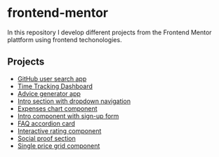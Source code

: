 # frontend-mentor

In this repository I develop different projects from the Frontend Mentor plattform using frontend techonologies.

<!-- 
Junior level
- [Skilled e-learning landing Page](https://www.frontendmentor.io/challenges/skilled-elearning-landing-page-S1ObDrZ8q)
- [Tip calculator](https://www.frontendmentor.io/challenges/tip-calculator-app-ugJNGbJUX)
- [Interactive price component](https://www.frontendmentor.io/challenges/interactive-pricing-component-t0m8PIyY8)
- [Single-page design portfolio](https://www.frontendmentor.io/challenges/singlepage-design-portfolio-2MMhyhfKVo)
- [Crowdfunding product page](https://www.frontendmentor.io/challenges/crowdfunding-product-page-7uvcZe7ZR)
- [Officelite coming soon site](https://www.frontendmentor.io/challenges/officelite-coming-soon-site-M4DIPNz8g)
-->

## Projects
  - [GitHub user search app](https://alexcumplido.github.io/frontend-mentor/github-user-api/)
  - [Time Tracking Dashboard](https://alexcumplido.github.io/frontend-mentor/time-dashboard/) 
  - [Advice generator app](https://alexcumplido.github.io/frontend-mentor/adviceAPI-generator)
  - [Intro section with dropdown navigation](https://alexcumplido.github.io/frontend-mentor/dropdown-navigation)
  - [Expenses chart component](https://alexcumplido.github.io/frontend-mentor/bar-chart)
  - [Intro component with sign-up form](https://alexcumplido.github.io/frontend-mentor/form-validation)
  - [FAQ accordion card](https://alexcumplido.github.io/frontend-mentor/faq-accordion)
  - [Interactive rating component](https://alexcumplido.github.io/frontend-mentor/rating-modal)
  - [Social proof section](https://alexcumplido.github.io/frontend-mentor/grid-section)
  - [Single price grid component](https://alexcumplido.github.io/frontend-mentor/card-component)